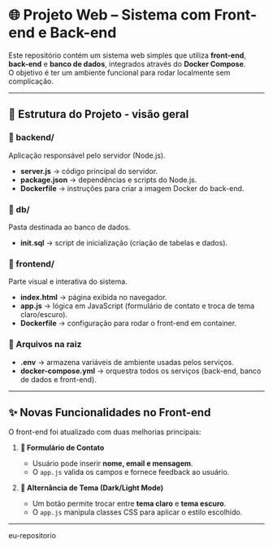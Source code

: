 # 🌐 Projeto Web – Sistema com Front-end e Back-end

Este repositório contém um sistema web simples que utiliza **front-end**, **back-end** e **banco de dados**, integrados através do **Docker Compose**.  
O objetivo é ter um ambiente funcional para rodar localmente sem complicação.  

---

## 📂 Estrutura do Projeto - visão geral

### 📌 backend/
Aplicação responsável pelo servidor (Node.js).  
- **server.js** → código principal do servidor.  
- **package.json** → dependências e scripts do Node.js.  
- **Dockerfile** → instruções para criar a imagem Docker do back-end.  

### 📌 db/
Pasta destinada ao banco de dados.  
- **init.sql** → script de inicialização (criação de tabelas e dados).  

### 📌 frontend/
Parte visual e interativa do sistema.  
- **index.html** → página exibida no navegador.  
- **app.js** → lógica em JavaScript (formulário de contato e troca de tema claro/escuro).  
- **Dockerfile** → configuração para rodar o front-end em container.  

### 📌 Arquivos na raiz
- **.env** → armazena variáveis de ambiente usadas pelos serviços.  
- **docker-compose.yml** → orquestra todos os serviços (back-end, banco de dados e front-end).  

---

## ✨ Novas Funcionalidades no Front-end

O front-end foi atualizado com duas melhorias principais:  

1. **📩 Formulário de Contato**  
   - Usuário pode inserir **nome, email e mensagem**.  
   - O `app.js` valida os campos e fornece feedback ao usuário.  

2. **🌙 Alternância de Tema (Dark/Light Mode)**  
   - Um botão permite trocar entre **tema claro** e **tema escuro**.  
   - O `app.js` manipula classes CSS para aplicar o estilo escolhido.  

---
eu-repositorio
